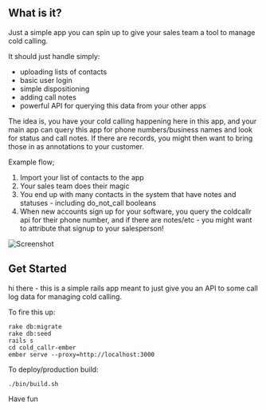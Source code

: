 ## What is it?

Just a simple app you can spin up to give your sales team a tool to manage cold calling.

It should just handle simply:

* uploading lists of contacts
* basic user login
* simple dispositioning
* adding call notes
* powerful API for querying this data from your other apps
 
The idea is, you have your cold calling happening here in this app, and your main app can query this app for phone numbers/business names and look for status and call notes. If there are records, you might then want to bring those in as annotations to your customer.

Example flow;

1. Import your list of contacts to the app
2. Your sales team does their magic
3. You end up with many contacts in the system that have notes and statuses - including do_not_call booleans
4. When new accounts sign up for your software, you query the coldcallr api for their phone number, and if there are notes/etc - you might want to attribute that signup to your salesperson!


![Screenshot](https://dl.dropboxusercontent.com/u/15079951/repairshopr/ColdCallrEmber.png)


## Get Started 

hi there - this is a simple rails app meant to just give you an API to some call log data for managing cold calling.

To fire this up:

```
rake db:migrate
rake db:seed
rails s
cd cold_callr-ember
ember serve --proxy=http://localhost:3000
```

To deploy/production build:

```
./bin/build.sh
```

Have fun
